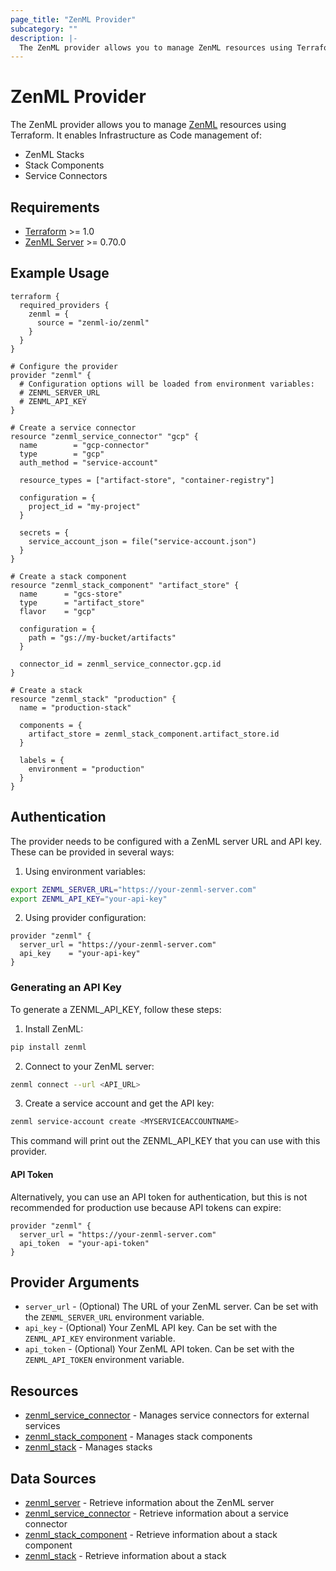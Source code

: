 ```yaml
---
page_title: "ZenML Provider"
subcategory: ""
description: |-
  The ZenML provider allows you to manage ZenML resources using Terraform.
---
```


# ZenML Provider

The ZenML provider allows you to manage [ZenML](https://zenml.io) resources using Terraform. It enables Infrastructure as Code management of:
- ZenML Stacks
- Stack Components
- Service Connectors

## Requirements

- [Terraform](https://www.terraform.io/downloads.html) >= 1.0
- [ZenML Server](https://docs.zenml.io/) >= 0.70.0

## Example Usage

```hcl
terraform {
  required_providers {
    zenml = {
      source = "zenml-io/zenml"
    }
  }
}

# Configure the provider
provider "zenml" {
  # Configuration options will be loaded from environment variables:
  # ZENML_SERVER_URL
  # ZENML_API_KEY
}

# Create a service connector
resource "zenml_service_connector" "gcp" {
  name        = "gcp-connector"
  type        = "gcp"
  auth_method = "service-account"
  
  resource_types = ["artifact-store", "container-registry"]
  
  configuration = {
    project_id = "my-project"
  }
  
  secrets = {
    service_account_json = file("service-account.json")
  }
}

# Create a stack component
resource "zenml_stack_component" "artifact_store" {
  name      = "gcs-store"
  type      = "artifact_store"
  flavor    = "gcp"
  
  configuration = {
    path = "gs://my-bucket/artifacts"
  }
  
  connector_id = zenml_service_connector.gcp.id
}

# Create a stack
resource "zenml_stack" "production" {
  name = "production-stack"
  
  components = {
    artifact_store = zenml_stack_component.artifact_store.id
  }
  
  labels = {
    environment = "production"
  }
}
```

## Authentication

The provider needs to be configured with a ZenML server URL and API key. These can be provided in several ways:

1. Using environment variables:
```bash
export ZENML_SERVER_URL="https://your-zenml-server.com"
export ZENML_API_KEY="your-api-key"
```

2. Using provider configuration:
```hcl
provider "zenml" {
  server_url = "https://your-zenml-server.com"
  api_key    = "your-api-key"
}
```

### Generating an API Key

To generate a ZENML_API_KEY, follow these steps:

1. Install ZenML:
```bash
pip install zenml
```

2. Connect to your ZenML server:
```bash
zenml connect --url <API_URL>
```

3. Create a service account and get the API key:
```bash
zenml service-account create <MYSERVICEACCOUNTNAME>
```

This command will print out the ZENML_API_KEY that you can use with this provider.

#### API Token

Alternatively, you can use an API token for authentication, but this is not recommended for production use because API
tokens can expire:

```hcl
provider "zenml" {
  server_url = "https://your-zenml-server.com"
  api_token  = "your-api-token"
}
```

## Provider Arguments

* `server_url` - (Optional) The URL of your ZenML server. Can be set with the `ZENML_SERVER_URL` environment variable.
* `api_key` - (Optional) Your ZenML API key. Can be set with the `ZENML_API_KEY` environment variable.
* `api_token` - (Optional) Your ZenML API token. Can be set with the `ZENML_API_TOKEN` environment variable.

## Resources

* [zenml_service_connector](resources/service_connector.md) - Manages service connectors for external services
* [zenml_stack_component](resources/stack_component.md) - Manages stack components
* [zenml_stack](resources/stack.md) - Manages stacks

## Data Sources

* [zenml_server](data-sources/server.md) - Retrieve information about the ZenML server
* [zenml_service_connector](data-sources/service_connector.md) - Retrieve information about a service connector
* [zenml_stack_component](data-sources/stack_component.md) - Retrieve information about a stack component
* [zenml_stack](data-sources/stack.md) - Retrieve information about a stack
